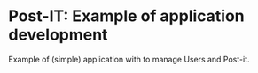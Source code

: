 # Post-IT: Example of application development

Example of (simple) application with to manage Users and Post-it.

